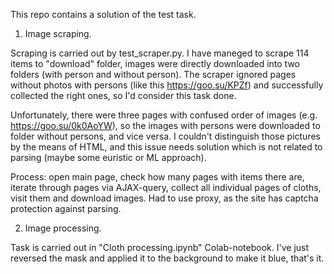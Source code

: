 This repo contains a solution of the test task.


1. Image scraping. 

  Scraping is carried out by test_scraper.py. I have maneged to scrape 114 items to "download" folder, images were directly downloaded into two folders 
  (with person and without person). The scraper ignored pages without photos with persons (like this https://goo.su/KPZf) and successfully collected the right ones, 
  so I'd consider this task done. 
  
  Unfortunately, there were three pages with confused order of images (e.g. https://goo.su/0k0AoYW), so the images with persons were downloaded to folder without persons, and vice versa. 
  I couldn't distinguish those pictures by the means of HTML, and this issue needs solution which is not related to parsing (maybe some euristic or ML approach).
  
  Process: open main page, check how many pages with items there are, iterate through pages via AJAX-query, collect all individual pages of cloths, visit them and    download images. Had to use proxy, as the site has captcha protection against parsing.
  
 2. Image processing.
 
  Task is carried out in "Cloth processing.ipynb" Colab-notebook. I've just reversed the mask and applied it to the background to make it blue, that's it.
